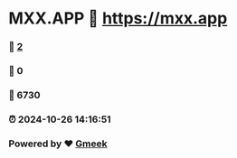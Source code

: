 # MXX.APP :link: https://mxx.app 
### :page_facing_up: [2](https://mxx.app/tag.html) 
### :speech_balloon: 0 
### :hibiscus: 6730 
### :alarm_clock: 2024-10-26 14:16:51 
### Powered by :heart: [Gmeek](https://github.com/Meekdai/Gmeek)
